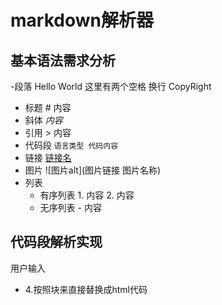# markdown解析器
## 基本语法需求分析
-段落 Hello World  这里有两个空格 换行
     CopyRight  
- 标题 # 内容
- 斜体 *内容*
- 引用  > 内容
- 代码段 ```语言类型
        代码内容
        ```
- 链接 [链接名](链接地址)
- 图片 ![图片alt](图片链接 图片名称)
- 列表
    - 有序列表 1. 内容
              2. 内容
    - 无序列表 - 内容

## 代码段解析实现
用户输入



- 4.按照块来直接替换成html代码
